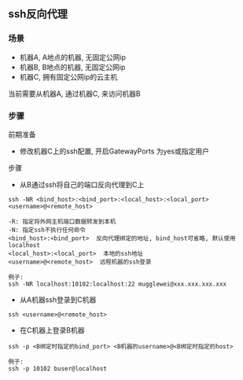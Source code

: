 ## ssh反向代理

### 场景
* 机器A, A地点的机器, 无固定公网ip
* 机器B, B地点的机器, 无固定公网ip
* 机器C, 拥有固定公网ip的云主机

当前需要从机器A, 通过机器C, 来访问机器B

### 步骤
前期准备
* 修改机器C上的ssh配置, 开启GatewayPorts 为yes或指定用户

步骤
* 从B通过ssh将自己的端口反向代理到C上
```
ssh -NR <bind_host>:<bind_port>:<local_host>:<local_port> <username>@<remote_host>

-R: 指定将外网主机端口数据转发到本机
-N: 指定ssh不执行任何命令
<bind_host>:<bind_port>  反向代理绑定的地址, bind_host可省略, 默认使用localhost
<local_host>:<local_port>  本地的ssh地址
<username>@<remote_host>  远程机器的ssh登录

例子:
ssh -NR localhost:10102:localhost:22 mugglewei@xxx.xxx.xxx.xxx
```

* 从A机器ssh登录到C机器
```
ssh <username>@<remote_host>
```

* 在C机器上登录B机器
```
ssh -p <B绑定时指定的bind_port> <B机器的username>@<B绑定时指定的host>

例子:
ssh -p 10102 buser@localhost
```
